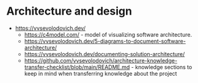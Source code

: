 # Architecture and design
* https://vvsevolodovich.dev/
   * https://c4model.com/ - model of visualizing software architecture.
   * https://vvsevolodovich.dev/5-diagrams-to-document-software-architecture/
   * https://vvsevolodovich.dev/documenting-solution-architecture/
   * https://github.com/vvsevolodovich/architecture-knowledge-transfer-checklist/blob/main/README.md - knowledge sections to keep in mind when transferring knowledge about the project
